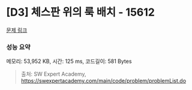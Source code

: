 # [D3] 체스판 위의 룩 배치 - 15612 

[문제 링크](https://swexpertacademy.com/main/code/problem/problemDetail.do?contestProbId=AYOBfxwaAXsDFATW) 

### 성능 요약

메모리: 53,952 KB, 시간: 125 ms, 코드길이: 581 Bytes



> 출처: SW Expert Academy, https://swexpertacademy.com/main/code/problem/problemList.do